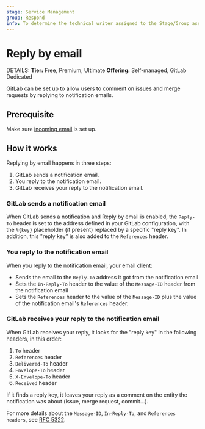 ```yaml
---
stage: Service Management
group: Respond
info: To determine the technical writer assigned to the Stage/Group associated with this page, see https://handbook.gitlab.com/handbook/product/ux/technical-writing/#assignments
---
```


# Reply by email

DETAILS:
**Tier:** Free, Premium, Ultimate
**Offering:** Self-managed, GitLab Dedicated

GitLab can be set up to allow users to comment on issues and merge requests by
replying to notification emails.

## Prerequisite

Make sure [incoming email](incoming_email.md) is set up.

## How it works

Replying by email happens in three steps:

1. GitLab sends a notification email.
1. You reply to the notification email.
1. GitLab receives your reply to the notification email.

### GitLab sends a notification email

When GitLab sends a notification and Reply by email is enabled, the `Reply-To`
header is set to the address defined in your GitLab configuration, with the
`%{key}` placeholder (if present) replaced by a specific "reply key". In
addition, this "reply key" is also added to the `References` header.

### You reply to the notification email

When you reply to the notification email, your email client:

- Sends the email to the `Reply-To` address it got from the notification email
- Sets the `In-Reply-To` header to the value of the `Message-ID` header from the
  notification email
- Sets the `References` header to the value of the `Message-ID` plus the value of
  the notification email's `References` header.

### GitLab receives your reply to the notification email

When GitLab receives your reply, it looks for the "reply key" in the
following headers, in this order:

1. `To` header
1. `References` header
1. `Delivered-To` header
1. `Envelope-To` header
1. `X-Envelope-To` header
1. `Received` header

If it finds a reply key, it leaves your reply as a comment on
the entity the notification was about (issue, merge request, commit...).

For more details about the `Message-ID`, `In-Reply-To`, and `References headers`,
see [RFC 5322](https://www.rfc-editor.org/rfc/rfc5322#section-3.6.4).
